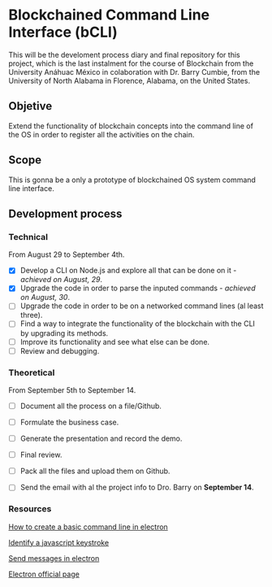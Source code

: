 # Blockchained Command Line Interface (bCLI)

This will be the develoment process diary and final repository for this project, which is the last instalment for the course of Blockchain from the University Anáhuac México in colaboration with Dr. Barry Cumbie, from the University of North Alabama in Florence, Alabama, on the United States.

## Objetive
Extend the functionality of blockchain concepts into the command line of the OS in order to register all the activities on the chain. 

## Scope
This is gonna be a only a prototype of blockchained OS system command line interface.

## Development process
### Technical
From August 29 to September 4th. 
- [X] Develop a CLI on Node.js and explore all that can be done on it - _achieved on August, 29_.
- [X] Upgrade the code in order to parse the inputed commands - _achieved on August, 30_.
- [ ] Upgrade the code in order to be on a networked command lines (al least three).
- [ ] Find a way to integrate the functionality of the blockchain with the CLI by upgrading its methods.
- [ ] Improve its functionality and see what else can be done.
- [ ] Review and debugging. 

### Theoretical
From September 5th to  September 14.
- [ ] Document all the process on a file/Github.
- [ ] Formulate the business case.
- [ ] Generate the presentation and record the demo.
- [ ] Final review.
- [ ] Pack all the files and upload them on Github.
- [ ] Send the email with al the project info to Dro. Barry on **September 14**. 


### Resources
[How to create a basic command line in electron](https://www.youtube.com/watch?v=vhDBbbMJWoY)

[Identify a javascript keystroke](https://www.codegrepper.com/code-examples/javascript/javascript+function+to+save+an+entry+after+clicking+enter
)

[Send messages in electron](https://stackoverflow.com/questions/32780726/how-to-access-dom-elements-in-electron)

[Electron official page](https://www.electronjs.org/docs/api/ipc-renderer)


